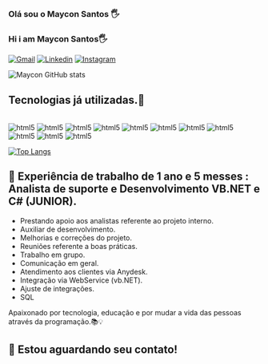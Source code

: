 ### Olá sou o Maycon Santos 🖐️
### Hi i am Maycon Santos🖐️

[![Gmail](https://img.shields.io/badge/Gmail-D14836?style=for-the-badge&logo=gmail&logoColor=white)](maycon.mhsantos@gmail.com)
[![Linkedin](https://img.shields.io/badge/LinkedIn-0077B5?style=for-the-badge&logo=linkedin&logoColor=white)](https://www.linkedin.com/in/maycon-henrique-973769169/)
[![Instagram](https://img.shields.io/badge/Instagram-E4405F?style=for-the-badge&logo=instagram&logoColor=white)](https://www.instagram.com/maycon.henriqu.e/)

![Maycon GitHub stats](https://github-readme-stats.vercel.app/api?username=MayconMhSantos&show_icons=true&theme=dracula)

## Tecnologias já utilizadas.🚀

<div style="display: inline_block"><br/>
<img aling="center" alt="html5" src="https://img.shields.io/badge/HTML-239120?style=for-the-badge&logo=html5&logoColor=white">
<img aling="center" alt="html5" src="https://img.shields.io/badge/HTML5-E34F26?style=for-the-badge&logo=html5&logoColor=white">
<img aling="center" alt="html5" src="https://img.shields.io/badge/CSS-239120?&style=for-the-badge&logo=css3&logoColor=white">
<img aling="center" alt="html5" src="https://img.shields.io/badge/CSS3-1572B6?style=for-the-badge&logo=css3&logoColor=white">
<img aling="center" alt="html5" src="https://img.shields.io/badge/Bootstrap-563D7C?style=for-the-badge&logo=bootstrap&logoColor=white">
<img aling="center" alt="html5" src="https://img.shields.io/badge/JavaScript-F7DF1E?style=for-the-badge&logo=javascript&logoColor=black">
<img aling="center" alt="html5" src="https://img.shields.io/badge/jQuery-0769AD?style=for-the-badge&logo=jquery&logoColor=white">
<img aling="center" alt="html5" src="https://img.shields.io/badge/C%23-239120?style=for-the-badge&logo=c-sharp&logoColor=white">
<img aling="center" alt="html5" src="https://img.shields.io/badge/.NET-5C2D91?style=for-the-badge&logo=.net&logoColor=white">
<img aling="center" alt="html5" src="https://img.shields.io/badge/MySQL-00000F?style=for-the-badge&logo=mysql&logoColor=white">
<img aling="center" alt="html5" src="https://img.shields.io/badge/json%20web%20tokens-323330?style=for-the-badge&logo=json-web-tokens&logoColor=pink">
</div>

[![Top Langs](https://github-readme-stats.vercel.app/api/top-langs/?username=MayconMhSantos&layout=compact)](https://github.com/MayconMhSantos/github-readme-stats)


## 🔧 Experiência de trabalho de 1 ano e 5 messes : Analista de suporte e Desenvolvimento VB.NET e C# (JUNIOR).
- Prestando apoio aos analistas referente ao projeto interno.
- Auxiliar de desenvolvimento.
- Melhorias e correções do projeto.
- Reuniões referente a boas práticas.
- Trabalho em grupo.
- Comunicação em geral.
- Atendimento aos clientes via Anydesk.
- Integração via WebService (vb.NET).
- Ajuste de integrações.
- SQL

Apaixonado por tecnologia, educação e por mudar a vida das pessoas através da programação.📚💡

## 📍 Estou aguardando seu contato!
